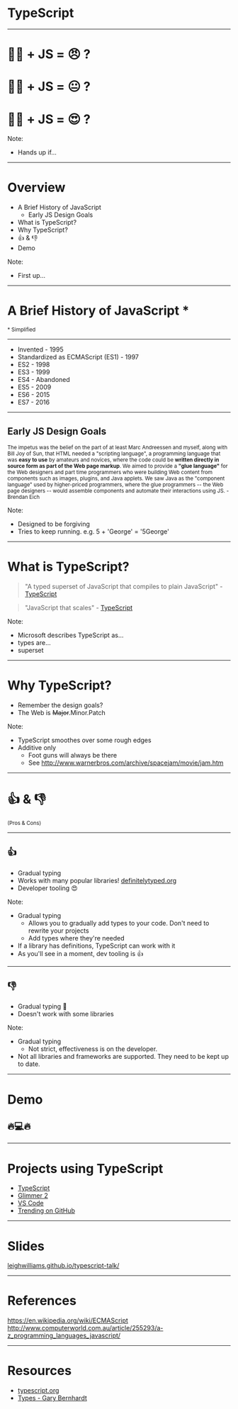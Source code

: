 # TypeScript

---

# 👨👩 + JS = 😠 ? <!-- .element: class="fragment" -->
# 👨👩 + JS = 😐 ? <!-- .element: class="fragment" -->
# 👨👩 + JS = 😍 ? <!-- .element: class="fragment" -->

Note:
- Hands up if...

---

# Overview

- A Brief History of JavaScript <!-- .element: class="fragment" -->
  - Early JS Design Goals <!-- .element: class="fragment" -->
- What is TypeScript? <!-- .element: class="fragment" -->
- Why TypeScript? <!-- .element: class="fragment" -->
- 👍 & 👎 <!-- .element: class="fragment" -->
- Demo <!-- .element: class="fragment" -->

Note:
- First up...

---

# A Brief History of JavaScript <span class="fragment" data-fragment-index="1">*</span>

<small span class="fragment" data-fragment-index="1">* Simplified</small>

---

- Invented - 1995
- Standardized as ECMAScript (ES1) - 1997 <!-- .element: class="fragment" -->
- ES2 - 1998 <!-- .element: class="fragment" -->
- ES3 - 1999 <!-- .element: class="fragment" -->
- ES4 - Abandoned <!-- .element: class="fragment" -->
- ES5 - 2009 <!-- .element: class="fragment" -->
- ES6 - 2015 <!-- .element: class="fragment" -->
- ES7 - 2016 <!-- .element: class="fragment" -->

---

## Early JS Design Goals

<small>The impetus was the belief on the part of at least Marc Andreessen and myself, along with Bill Joy of Sun, that HTML needed a "scripting language", a programming language that was **easy to use** by amateurs and novices, where the code could be **written directly in source form as part of the Web page markup**. We aimed to provide a **"glue language"** for the Web designers and part time programmers who were building Web content from components such as images, plugins, and Java applets. We saw Java as the "component language" used by higher-priced programmers, where the glue programmers -- the Web page designers -- would assemble components and automate their interactions using JS. - Brendan Eich</small>

Note:
- Designed to be forgiving
- Tries to keep running. e.g. 5 + 'George' = '5George'

---

# What is TypeScript?

> "A typed superset of JavaScript that compiles to plain JavaScript" - [TypeScript](https://www.typescriptlang.org)

> "JavaScript that scales" - [TypeScript](https://www.typescriptlang.org)

Note:
- Microsoft describes TypeScript as...
 - types are...
 - superset 

---

# Why TypeScript?

- Remember the design goals? <!-- .element: class="fragment" -->
- <span class="fragment">The Web is <del>Major</del>.Minor.Patch</span>

Note:
- TypeScript smoothes over some rough edges
- Additive only
  - Foot guns will always be there
  - See http://www.warnerbros.com/archive/spacejam/movie/jam.htm

---

# 👍 & 👎

<small>(Pros & Cons)</small>

---

## 👍

- Gradual typing <!-- .element: class="fragment" -->
- Works with many popular libraries! <!-- .element: class="fragment" --> [definitelytyped.org](http://definitelytyped.org) <!-- .element: class="fragment" -->
- Developer tooling 😍 <!-- .element: class="fragment" -->

Note:
- Gradual typing
  - Allows you to gradually add types to your code. Don't need to rewrite your projects
  - Add types where they're needed
- If a library has definitions, TypeScript can work with it
- As you'll see in a moment, dev tooling is 👍

---

## 👎

- Gradual typing 🤔 <!-- .element: class="fragment" -->
- Doesn't work with some libraries <!-- .element: class="fragment" -->

Note:
- Gradual typing
  - Not strict, effectiveness is on the developer.
- Not all libraries and frameworks are supported. They need to be kept up to date.

---

# Demo

## 🔥💻🔥

---

# Projects using TypeScript

- [TypeScript](https://github.com/Microsoft/TypeScript)
- [Glimmer 2](https://github.com/tildeio/glimmer)
- [VS Code](https://github.com/Microsoft/vscode)
- [Trending on GitHub](https://github.com/trending/typescript)

---

# Slides

[leighwilliams.github.io/typescript-talk/](http://leighwilliams.github.io/typescript-talk/)

---

# References

https://en.wikipedia.org/wiki/ECMAScript
http://www.computerworld.com.au/article/255293/a-z_programming_languages_javascript/

---

# Resources

- [typescript.org](https://www.typescriptlang.org)
- [Types - Gary Bernhardt](https://gist.github.com/garybernhardt/122909856b570c5c457a6cd674795a9c)
